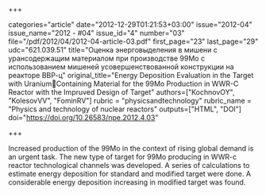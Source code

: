 +++

categories="article"
date="2012-12-29T01:21:53+03:00"
issue="2012-04"
issue_name="2012 - #04"
issue_id="4"
number="03"
file="/pdf/2012/04/2012-04-article-03.pdf"
first_page="23"
last_page="29"
udc="621.039.51"
title="Оценка энерговыделения в мишени с урансодержащим материалом при производстве 99Мо с использованием мишеней усовершенствованной конструкции на реакторе ВВР-ц"
original_title="Energy Deposition Evaluation in the Target with UraniumContaining Material for the 99Мо Production in WWR-C Reactor with the Impruved Design of Target"
authors=["KochnovOY", "KolesovVV", "FominRV"]
rubric = "physicsandtechnology"
rubric_name = "Physics and technology of nuclear reactors"
outputs=["HTML", "DOI"]
doi="https://doi.org/10.26583/npe.2012.4.03"

+++

Increased production of the 99Mo in the context of rising global demand is an urgent task. The new type of target for 99Mo producing in WWR-c reactor technological channels was developed. A series of calculations to estimate energy deposition for standard and modified target were done. A considerable energy deposition increasing in modified target was found.